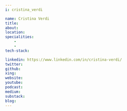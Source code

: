 ```yaml
---
i: cristina_verdi

name: Cristina Verdi
title:
about:
location:
specialities:
    -
    -
tech-stack:

linkedin: https://www.linkedin.com/in/cristina-verdi/
twitter:
github:
xing:
website:
youtube:
podcast:
medium:
substack:
blog:
---
```

